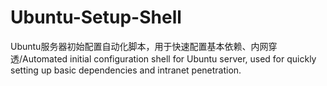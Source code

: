 # Ubuntu-Setup-Shell
Ubuntu服务器初始配置自动化脚本，用于快速配置基本依赖、内网穿透/Automated initial configuration shell for Ubuntu server, used for quickly setting up basic dependencies and intranet penetration.

